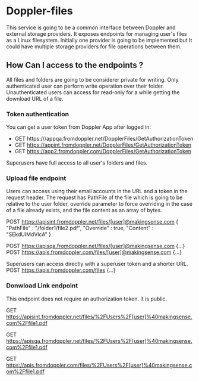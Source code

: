 # Doppler-files

This service is going to be a common interface between Doppler and external storage providers. It exposes endpoints for managing user's files as a Linux filesystem. Initially one provider is going to be implemented but It could have multiple storage providers for file operations between them.

## How Can I access to the endpoints ?
All files and folders are going to be considerer private for writing. Only authenticated user can perform write operation over their folder. Unauthenticated users can access for read-only for a while getting the download URL of a file.

### Token authentication
You can get a user token from Doppler App after logged in:

* GET https:///appqa.fromdoppler.net/DopplerFiles/GetAuthorizationToken
* GET https://appint.fromdoppler.net/DopplerFiles/GetAuthorizationToken
* GET https://app2.fromdoppler.com/DopplerFiles/GetAuthorizationToken

Superusers have full access to all user's folders and files.

### Upload file endpoint
Users can access using their email accounts in the URL and a token in the request header. The request has PathFile of the file which is going to be relative to the user folder, override parameter to force overriding in the case of a file already exists, and the file content as an array of bytes.

POST https://apisint.fromdoppler.net/files/[user]@makingsense.com
{
"PathFile" : "/folder1/file2.pdf",
"Override" : true,
"Content" : "SEkdUlMdVlcA"
}

POST https://apisqa.fromdoppler.net/files/[user]@makingsense.com
{...}
POST https://apis.fromdoppler.com/files/[user]@makingsense.com
{...}

Superusers can access directly with a superuser token and a shorter URL.
POST https://apis.fromdoppler.com/files
{...}

### Donwload Link endpoint
This endpoint does not require an authorization token. It is public.

GET https://apisint.fromdoppler.net/files/%2FUsers%2F[user]%40makingsense.com%2Ffile1.pdf

GET https://apisqa.fromdoppler.net/files/%2FUsers%2F[user]%40makingsense.com%2Ffile1.pdf

GET https://apis.fromdoppler.com/files/%2FUsers%2F[user]%40makingsense.com%2Ffile1.pdf
